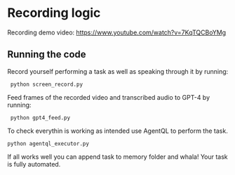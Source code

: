 # Recording logic

Recording demo video: https://www.youtube.com/watch?v=7KqTQCBoYMg

## Running the code
    
Record yourself performing a task as well as speaking through it by running: 
```
 python screen_record.py
```

Feed frames of the recorded video and transcribed audio to GPT-4 by running: 
```
 python gpt4_feed.py
```

To check everythin is working as intended use AgentQL to perform the task. 
```
python agentql_executor.py 
```
If all works well you can append task to memory folder and whala! Your task is fully automated.

